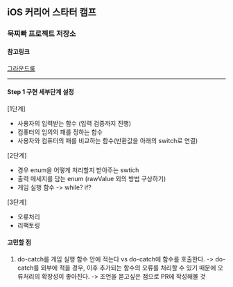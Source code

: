 ## iOS 커리어 스타터 캠프

### 묵찌빠 프로젝트 저장소

#### 참고링크
[그라운드룰](https://github.com/FIIIIN/ios-rock-paper-scissors.wiki.git)
<hr/>

#### Step 1 구현 세부단계 설정

[1단계]
* 사용자의 입력받는 함수 (입력 검증까지 진행)
* 컴퓨터의 임의의 패를 정하는 함수
* 사용자와 컴퓨터의 패를 비교하는 함수(반환값을 아래의 switch로 연결)

[2단계]
* 경우 enum을 어떻게 처리할지 받아주는 swtich
* 출력 메세지를 담는 enum (rawValue 외의 방법 구상하기)
* 게임 실행 함수 -> while? if?

[3단계]
* 오류처리
* 리팩토링

#### 고민할 점
1. do-catch를 게임 실행 함수 안에 적는다 vs do-catch에 함수를 호출한다. -> do-catch를 외부에 적을 경우, 이후 추가되는 함수의 오류를 처리할 수 있기 때문에 오류처리의 확장성이 좋아진다. -> 조언을 묻고싶은 점으로 PR에 작성해볼 것
